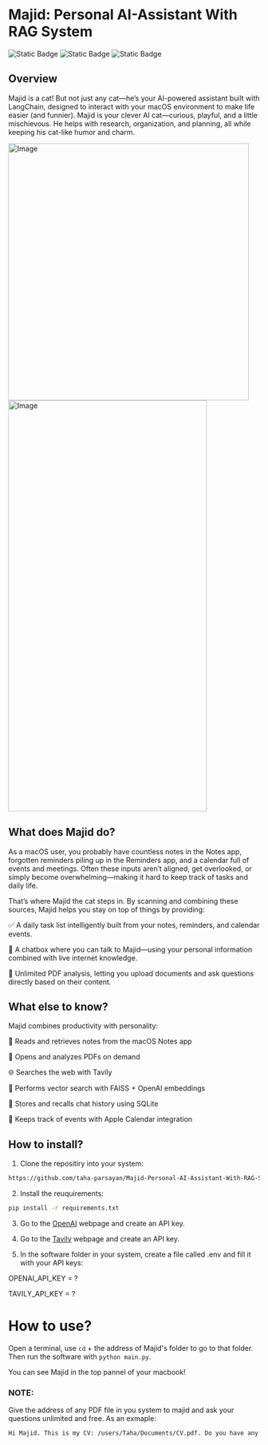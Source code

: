 # Majid: Personal AI-Assistant With RAG System
![Static Badge](https://img.shields.io/badge/AI%20Agent-FF0000)
![Static Badge](https://img.shields.io/badge/RAG%20SYSTEM-CC7722)
![Static Badge](https://img.shields.io/badge/Python-8A2BE2)

## Overview
Majid is a cat! But not just any cat—he’s your AI-powered assistant built with LangChain, designed to interact with your macOS environment to make life easier (and funnier). Majid is your clever AI cat—curious, playful, and a little mischievous. He helps with research, organization, and planning, all while keeping his cat-like humor and charm.

<img width="482" height="515" alt="Image" src="https://github.com/user-attachments/assets/efa9937a-bfd3-4c9f-854d-1276ccfa0d95" />

<img width="398" height="824" alt="Image" src="https://github.com/user-attachments/assets/26122430-cea5-446f-b419-4d2557b61db9" />

## What does Majid do?
As a macOS user, you probably have countless notes in the Notes app, forgotten reminders piling up in the Reminders app, and a calendar full of events and meetings. Often these inputs aren’t aligned, get overlooked, or simply become overwhelming—making it hard to keep track of tasks and daily life.

That’s where Majid the cat steps in. By scanning and combining these sources, Majid helps you stay on top of things by providing:

✅ A daily task list intelligently built from your notes, reminders, and calendar events.

💬 A chatbox where you can talk to Majid—using your personal information combined with live internet knowledge.

📄 Unlimited PDF analysis, letting you upload documents and ask questions directly based on their content.

## What else to know?
Majid combines productivity with personality:

🐾 Reads and retrieves notes from the macOS Notes app

📄 Opens and analyzes PDFs on demand

🌐 Searches the web with Tavily

🔎 Performs vector search with FAISS + OpenAI embeddings

💾 Stores and recalls chat history using SQLite

📅 Keeps track of events with Apple Calendar integration

## How to install?

1. Clone the repositiry into your system:

```bash
https://github.com/taha-parsayan/Majid-Personal-AI-Assistant-With-RAG-System
```

2. Install the reuquirements:

```bash
pip install -r requirements.txt
```

3. Go to the [OpenAI](https://openai.com/) webpage and create an API key.

4. Go to the [Tavily](https://www.tavily.com/) webpage and create an API key.

5. In the software folder in your system, create a file called .env and fill it with your API keys:

OPENAI_API_KEY = ?

TAVILY_API_KEY = ?

# How to use?

Open a terminal, use ```cd``` + the address of Majid's folder to go to that folder. Then run the software with ```python main.py```.

You can see Majid in the top pannel of your macbook!

### NOTE:
Give the address of any PDF file in you system to majid and ask your questions unlimited and free. As an exmaple:

```bash
Hi Majid. This is my CV: /users/Taha/Documents/CV.pdf. Do you have any tips to improve it?
```
